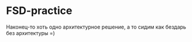 # FSD-practice
 Наконец-то хоть одно архитектурное решение, а то сидим как бездарь без архитектуры =)
